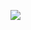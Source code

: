 ![](https://github.com/dome385/chatbot-agency/blob/main/Recording%202024-06-18%20at%2018.46.24.gif)
